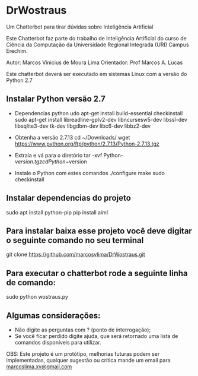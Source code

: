 # DrWostraus
Um Chatterbot para tirar dúvidas sobre Inteligência Artificial

Este Chatterbot faz parte do trabalho de Inteligência Artificial do curso de
Ciência da Computação da Universidade Regional Integrada (URI) Campus Erechim.

Autor: Marcos Vinicius de Moura Lima
Orientador: Prof Marcos A. Lucas

Este chatterbot deverá ser executado em sistemas Linux com a versão do Python 2.7

## Instalar Python versão 2.7
- Dependencias python
udo apt-get install build-essential checkinstall
sudo apt-get install libreadline-gplv2-dev libncursesw5-dev libssl-dev libsqlite3-dev tk-dev libgdbm-dev libc6-dev libbz2-dev

- Obtenha a versão 2.7.13
cd ~/Downloads/
wget https://www.python.org/ftp/python/2.7.13/Python-2.7.13.tgz

- Extraia e vá para o diretório
tar -xvf Python-$version.tgz
cd Python-$version

- Instale o Python com estes comandos
./configure
make
sudo checkinstall

## Instalar dependencias do projeto
  sudo apt install python-pip
  pip install aiml

## Para instalar baixa esse projeto você deve digitar o seguinte comando no seu terminal
git clone https://github.com/marcosvlima/DrWostraus.git

## Para executar o chatterbot rode a seguinte linha de comando:
  sudo python wostraus.py

## Algumas considerações:

- Não digite as perguntas com ? (ponto de interrogação);
- Se você ficar perdido digite ajuda, que será retornado uma lista
de comandos disponíveis para utilizar.

OBS: Este projeto é um protótipo, melhorias futuras podem ser implementadas,
qualquer sugestão ou crítica mande um email para marcoslima.xv@gmail.com
